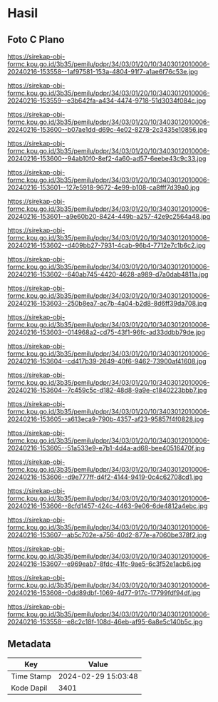 # Hasil

## Foto C Plano

https://sirekap-obj-formc.kpu.go.id/3b35/pemilu/pdpr/34/03/01/20/10/3403012010006-20240216-153558--1af97581-153a-4804-91f7-a1ae6f76c53e.jpg

https://sirekap-obj-formc.kpu.go.id/3b35/pemilu/pdpr/34/03/01/20/10/3403012010006-20240216-153559--e3b642fa-a434-4474-9718-51d3034f084c.jpg

https://sirekap-obj-formc.kpu.go.id/3b35/pemilu/pdpr/34/03/01/20/10/3403012010006-20240216-153600--b07ae1dd-d69c-4e02-8278-2c3435e10856.jpg

https://sirekap-obj-formc.kpu.go.id/3b35/pemilu/pdpr/34/03/01/20/10/3403012010006-20240216-153600--94ab10f0-8ef2-4a60-ad57-6eebe43c9c33.jpg

https://sirekap-obj-formc.kpu.go.id/3b35/pemilu/pdpr/34/03/01/20/10/3403012010006-20240216-153601--127e5918-9672-4e99-b108-ca8fff7d39a0.jpg

https://sirekap-obj-formc.kpu.go.id/3b35/pemilu/pdpr/34/03/01/20/10/3403012010006-20240216-153601--a9e60b20-8424-449b-a257-42e9c2564a48.jpg

https://sirekap-obj-formc.kpu.go.id/3b35/pemilu/pdpr/34/03/01/20/10/3403012010006-20240216-153602--d409bb27-7931-4cab-96b4-7712e7c1b6c2.jpg

https://sirekap-obj-formc.kpu.go.id/3b35/pemilu/pdpr/34/03/01/20/10/3403012010006-20240216-153602--640ab745-4420-4628-a989-d7a0dab4811a.jpg

https://sirekap-obj-formc.kpu.go.id/3b35/pemilu/pdpr/34/03/01/20/10/3403012010006-20240216-153603--250b8ea7-ac7b-4a04-b2d8-8d6ff39da708.jpg

https://sirekap-obj-formc.kpu.go.id/3b35/pemilu/pdpr/34/03/01/20/10/3403012010006-20240216-153603--014968a2-cd75-43f1-96fc-ad33ddbb79de.jpg

https://sirekap-obj-formc.kpu.go.id/3b35/pemilu/pdpr/34/03/01/20/10/3403012010006-20240216-153604--cd417b39-2649-40f6-9462-73900af41608.jpg

https://sirekap-obj-formc.kpu.go.id/3b35/pemilu/pdpr/34/03/01/20/10/3403012010006-20240216-153604--7c459c5c-d182-48d8-9a9e-c1840223bbb7.jpg

https://sirekap-obj-formc.kpu.go.id/3b35/pemilu/pdpr/34/03/01/20/10/3403012010006-20240216-153605--a613eca9-790b-4357-af23-95857f4f0828.jpg

https://sirekap-obj-formc.kpu.go.id/3b35/pemilu/pdpr/34/03/01/20/10/3403012010006-20240216-153605--51a533e9-e7b1-4d4a-ad68-bee40516470f.jpg

https://sirekap-obj-formc.kpu.go.id/3b35/pemilu/pdpr/34/03/01/20/10/3403012010006-20240216-153606--d9e777ff-d4f2-4144-9419-0c4c62708cd1.jpg

https://sirekap-obj-formc.kpu.go.id/3b35/pemilu/pdpr/34/03/01/20/10/3403012010006-20240216-153606--8cfd1457-424c-4463-9e06-6de4812a4ebc.jpg

https://sirekap-obj-formc.kpu.go.id/3b35/pemilu/pdpr/34/03/01/20/10/3403012010006-20240216-153607--ab5c702e-a756-40d2-877e-a7060be378f2.jpg

https://sirekap-obj-formc.kpu.go.id/3b35/pemilu/pdpr/34/03/01/20/10/3403012010006-20240216-153607--e969eab7-8fdc-41fc-9ae5-6c3f52e1acb6.jpg

https://sirekap-obj-formc.kpu.go.id/3b35/pemilu/pdpr/34/03/01/20/10/3403012010006-20240216-153608--0dd89dbf-1069-4d77-917c-17799fdf94df.jpg

https://sirekap-obj-formc.kpu.go.id/3b35/pemilu/pdpr/34/03/01/20/10/3403012010006-20240216-153558--e8c2c18f-108d-46eb-af95-6a8e5c140b5c.jpg


## Metadata

| Key        | Value               |
| ---------- | ------------------- |
| Time Stamp | 2024-02-29 15:03:48 |
| Kode Dapil | 3401                |



